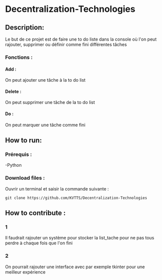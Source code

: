 # Decentralization-Technologies
## Description:
Le but de ce projet est de faire une to do liste dans la console où l'on peut rajouter, supprimer ou définir comme fini différentes tâches
### Fonctions : 
#### Add :
On peut ajouter une tâche à la to do list
#### Delete : 
On peut supprimer une tâche de la to do list
#### Do :
On peut marquer une tâche comme fini
## How to run:
### Prérequis : 
-Python
### Download files : 
Ouvrir un terminal et saisir la commande suivante : 
```
git clone https://github.com/KVTTS/Decentralization-Technologies
```
## How to contribute : 
### 1
Il faudrait rajouter un système pour stocker la list_tache pour ne pas tous perdre à chaque fois que l'on fini
### 2
On pourrait rajouter une interface avec par exemple tkinter pour une meilleur expérience
